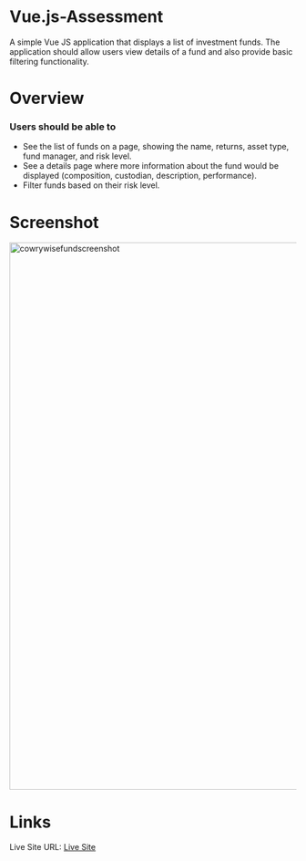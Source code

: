 # Vue.js-Assessment
A simple Vue JS application that displays a list of investment funds. The application should allow users view details of a fund and also provide basic filtering functionality.

# Overview
### Users should be able to
- See the list of funds on a page, showing the name, returns, asset type, fund manager, and risk level.
- See a details page where more information about the fund would be displayed (composition, custodian, description, performance).
- Filter funds based on their risk level.

# Screenshot
<img width="960" alt="cowrywisefundscreenshot" src="https://github.com/Peacesandy/Vue.js-Assessment/assets/78281826/11c48611-c236-4277-97c6-8d2cb6f59989">


# Links
Live Site URL: [Live Site](https://vue-js-assessment-homk.vercel.app/)

